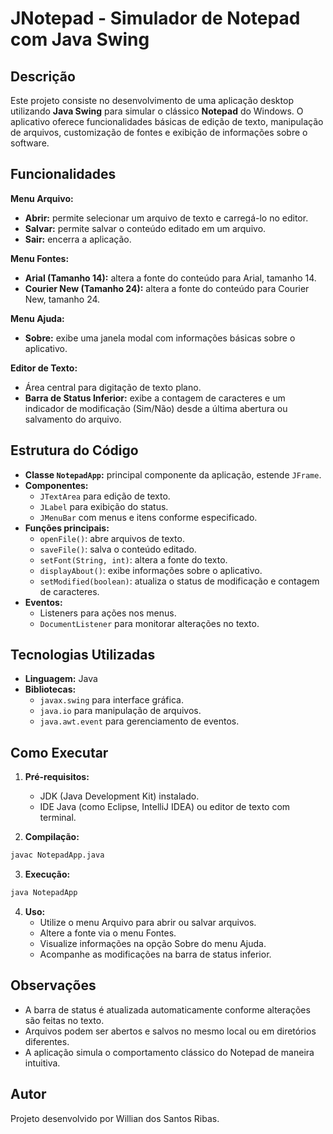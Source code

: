 
# JNotepad - Simulador de Notepad com Java Swing

## Descrição

Este projeto consiste no desenvolvimento de uma aplicação desktop utilizando **Java Swing** para simular o clássico **Notepad** do Windows. O aplicativo oferece funcionalidades básicas de edição de texto, manipulação de arquivos, customização de fontes e exibição de informações sobre o software.

## Funcionalidades

**Menu Arquivo:**
- **Abrir:** permite selecionar um arquivo de texto e carregá-lo no editor.
- **Salvar:** permite salvar o conteúdo editado em um arquivo.
- **Sair:** encerra a aplicação.

**Menu Fontes:**
- **Arial (Tamanho 14):** altera a fonte do conteúdo para Arial, tamanho 14.
- **Courier New (Tamanho 24):** altera a fonte do conteúdo para Courier New, tamanho 24.

**Menu Ajuda:**
- **Sobre:** exibe uma janela modal com informações básicas sobre o aplicativo.

**Editor de Texto:**
- Área central para digitação de texto plano.
- **Barra de Status Inferior:** exibe a contagem de caracteres e um indicador de modificação (Sim/Não) desde a última abertura ou salvamento do arquivo.

## Estrutura do Código

- **Classe `NotepadApp`:** principal componente da aplicação, estende `JFrame`.
- **Componentes:**
  - `JTextArea` para edição de texto.
  - `JLabel` para exibição do status.
  - `JMenuBar` com menus e itens conforme especificado.
- **Funções principais:**
  - `openFile()`: abre arquivos de texto.
  - `saveFile()`: salva o conteúdo editado.
  - `setFont(String, int)`: altera a fonte do texto.
  - `displayAbout()`: exibe informações sobre o aplicativo.
  - `setModified(boolean)`: atualiza o status de modificação e contagem de caracteres.
- **Eventos:**
  - Listeners para ações nos menus.
  - `DocumentListener` para monitorar alterações no texto.

## Tecnologias Utilizadas

- **Linguagem:** Java
- **Bibliotecas:** 
  - `javax.swing` para interface gráfica.
  - `java.io` para manipulação de arquivos.
  - `java.awt.event` para gerenciamento de eventos.

## Como Executar

1. **Pré-requisitos:**
   - JDK (Java Development Kit) instalado.
   - IDE Java (como Eclipse, IntelliJ IDEA) ou editor de texto com terminal.

2. **Compilação:**

```bash
javac NotepadApp.java
```

3. **Execução:**

```bash
java NotepadApp
```

4. **Uso:**
   - Utilize o menu Arquivo para abrir ou salvar arquivos.
   - Altere a fonte via o menu Fontes.
   - Visualize informações na opção Sobre do menu Ajuda.
   - Acompanhe as modificações na barra de status inferior.

## Observações

- A barra de status é atualizada automaticamente conforme alterações são feitas no texto.
- Arquivos podem ser abertos e salvos no mesmo local ou em diretórios diferentes.
- A aplicação simula o comportamento clássico do Notepad de maneira intuitiva.

## Autor

Projeto desenvolvido por Willian dos Santos Ribas.
